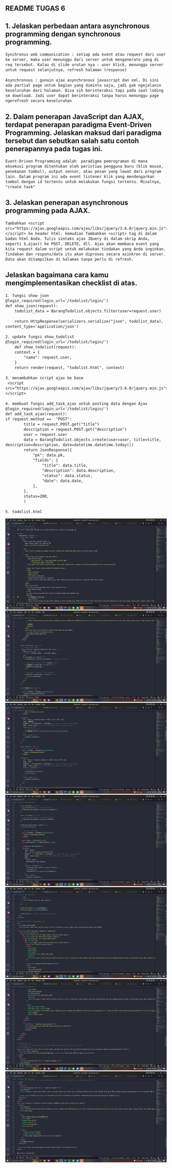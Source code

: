 
## README TUGAS 6

## 1. Jelaskan perbedaan antara asynchronous programming dengan synchronous programming.
    Synchronus web communication : setiap ada event atau request dari user ke server, maka user menunggu dari server untuk mengenerate yang di req tersebut. Kalau di slide urutan nya : user klick, menunggu server untuk request selanjutnya, refresh halaman (response)

    Asynchronous : gunain ajax asynchronous javascript dan xml. Di sini ada partial page untuk bagian yang diminta saja, jadi gak ngejalanin keseluruhan dari halaman. Bisa sih berinteraksi tapi pada saat loding sm download. Jadi user dapat berinteraksi tanpa harus menunggu page ngerefresh secara keseluruhan

## 2. Dalam penerapan JavaScript dan AJAX, terdapat penerapan paradigma Event-Driven Programming. Jelaskan maksud dari paradigma tersebut dan sebutkan salah satu contoh penerapannya pada tugas ini.
    Event-Driven Programming adalah  paradigma pemrograman di mana eksekusi program ditentukan oleh peristiwa pengguna baru (klik mouse, penekanan tombol), output sensor, atau pesan yang lewat dari program lain. Dalam program ini ada event listener klik yang mendengarkan tombol dengan id tertentu untuk melakukan fungsi tertentu. Misalnya, "create task"

## 3. Jelaskan penerapan asynchronous programming pada AJAX.
    Tambahkan <script src="https://ajax.googleapis.com/ajax/libs/jquery/3.6.0/jquery.min.js"></script> ke header html. kemudian Tambahkan <script> tag di dalam badan html Anda. Tulis sintaks ajax JQuery di dalam skrip Anda, seperti $.ajax() ke POST, DELETE, dll. Ajax akan membaca event yang kita request dalam script untuk melakukan tindakan yang Anda inginkan. Tindakan dan respons/data itu akan diproses secara asinkron di server. Data akan ditampilkan di halaman tanpa perlu di refresh.

## Jelaskan bagaimana cara kamu mengimplementasikan checklist di atas.
    1. fungsi show json
    @login_required(login_url='/todolist/login/')
    def show_json(request):
        todolist_data = BarangTodolist.objects.filter(user=request.user)
        
        return HttpResponse(serializers.serialize("json", todolist_data), content_type='application/json')

    2. update fungsi show_todolist
    @login_required(login_url='/todolist/login/')
        def show_todolist(request):
        context = { 
            "nama": request.user,
        }
        return render(request, "todolist.html", context)

    3. menambahkan script ajax ke base 
     <script src="https://ajax.googleapis.com/ajax/libs/jquery/3.6.0/jquery.min.js"></script>
    
    4. membuat fungsi add_task_ajax untuk posting data dengan Ajax
    @login_required(login_url='/todolist/login/')
    def add_task_ajax(request):
    if request.method ==  "POST":
            title = request.POST.get("title")
            description = request.POST.get("description")
            user = request.user
            data = BarangTodolist.objects.create(user=user, title=title, description=description, date=datetime.datetime.today())    
            return JsonResponse({
                "pk": data.pk,
                "fields": {
                    "title": data.title,
                    "description": data.description,
                    "status": data.status,
                    "date": data.date,
                },
            },
            status=200,
            )
    
    5. todolist.html
![image](./assets/tugas61.png)
![image](./assets/tugas62.png)
![image](./assets/tugas63.png)
![image](./assets/tugas64.png)
![image](./assets/tugas65.png)
![image](./assets/tugas66.png)
![image](./assets/tugas67.png)

